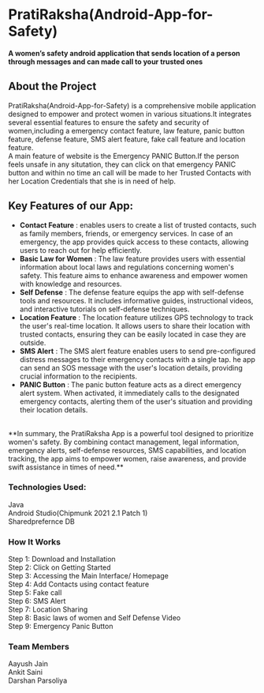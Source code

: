 # PratiRaksha(Android-App-for-Safety)
**A women’s safety android application that sends location of a person through messages and can made call to your trusted ones**

## About the Project
PratiRaksha(Android-App-for-Safety) is a comprehensive mobile application designed to empower and protect women in various situations.It integrates several essential
features to ensure the safety and security of women,including a emergency contact feature, law feature, panic button feature, defense feature, SMS alert feature,
fake call feature and location feature. <br>
A main feature of website is the Emergency PANIC Button.If the person feels unsafe in any situtation, they can click on that emergency PANIC button and within no 
time an call will be made to her Trusted Contacts with her Location Credentials that she is in need of help.

## Key Features of our App:
- **Contact Feature** : enables users to create a list of trusted contacts, such as family members, friends, or emergency services. In case of an emergency,
the app provides quick access to these contacts, allowing users to reach out for help efficiently.<br>
- **Basic Law for Women** : The law feature provides users with essential information about local laws and regulations concerning women's safety.
This feature aims to enhance awareness and empower women with knowledge and resources.<br>
- **Self Defense** : The defense feature equips the app with self-defense tools and resources. It includes informative guides, instructional videos, and interactive 
tutorials on self-defense techniques. <br>
- **Location Feature** : The location feature utilizes GPS technology to track the user's real-time location. It allows users to share their location with trusted contacts, 
ensuring they can be easily located in case they are outside. <br>
- **SMS Alert** : The SMS alert feature enables users to send pre-configured distress messages to their emergency contacts with a single tap. he app can send an SOS message with the user's location details, providing crucial information to the recipients. <br>
- **PANIC Button** : The panic button feature acts as a direct emergency alert system. When activated, it immediately calls to the designated emergency contacts, alerting
them of the user's situation and providing their location details. <br>
<br>
**In summary, the PratiRaksha App is a powerful tool designed to prioritize women's safety. By combining contact management, legal information, emergency alerts,
self-defense resources, SMS capabilities, and location tracking, the app aims to empower women, raise awareness, and provide swift assistance in times of need.**

### Technologies Used:
Java <br>
Android Studio(Chipmunk 2021 2.1 Patch 1) <br>
Sharedprefernce DB

### How It Works
Step 1: Download and Installation <br>
Step 2: Click on Getting Started <br>
Step 3: Accessing the Main Interface/ Homepage <br>
Step 4: Add Contacts using contact feature <br>
Step 5: Fake call <br>
Step 6: SMS Alert <br>
Step 7: Location Sharing <br>
Step 8: Basic laws of women  and  Self Defense Video <br>
Step 9: Emergency Panic Button <br>

### Team Members
Aayush Jain <br>
Ankit Saini <br>
Darshan Parsoliya <br>
